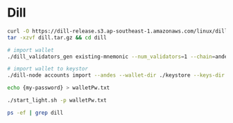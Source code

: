 # Dill

```bash
curl -O https://dill-release.s3.ap-southeast-1.amazonaws.com/linux/dill.tar.gz
tar -xzvf dill.tar.gz && cd dill
```

```bash
# import wallet
./dill_validators_gen existing-mnemonic --num_validators=1 --chain=andes --folder=./
```

```bash
# import wallet to keystor
./dill-node accounts import --andes --wallet-dir ./keystore --keys-dir validator_keys/ --accept-terms-of-use
```

```bash
echo {my-password} > walletPw.txt
```

```bash
./start_light.sh -p walletPw.txt
```

```bash
ps -ef | grep dill
```
